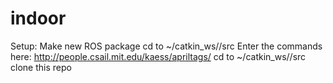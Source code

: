 # indoor
Setup:
Make new ROS package
cd to ~/catkin_ws/<new package name>/src
Enter the commands here: http://people.csail.mit.edu/kaess/apriltags/
cd to ~/catkin_ws/<new package name>/src
clone this repo
